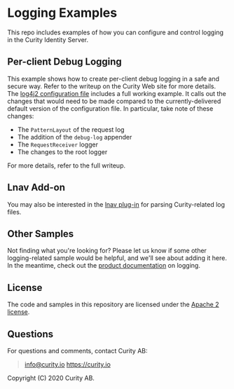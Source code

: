 # Logging Examples

This repo includes examples of how you can configure and control logging in the Curity Identity Server.

## Per-client Debug Logging

This example shows how to create per-client debug logging in a safe and secure way. Refer to the writeup on the Curity Web site for more details. The [log4j2 configuration file](per-client-debug-logging-log4j2.xml) includes a full working example. It calls out the changes that would need to be made compared to the currently-delivered default version of the configuration file. In particular, take note of these changes:

* The `PatternLayout` of the request log
* The addition of the `debug-log` appender 
* The `RequestReceiver` logger
* The changes to the root logger

For more details, refer to the full writeup.

## Lnav Add-on

You may also be interested in the [lnav plug-in](https://github.com/curityio/lnav) for parsing Curity-related log files.

## Other Samples

Not finding what you're looking for? Please let us know if some other logging-related sample would be helpful, and we'll see about adding it here. In the meantime, check out the [product documentation](https://developer.curity.io/docs/latest/system-admin-guide/logging/index.html) on logging.

## License

The code and samples in this repository are licensed under the [Apache 2 license](LICENSE).

## Questions

For questions and comments, contact Curity AB:

> info@curity.io
> https://curity.io

Copyright (C) 2020 Curity AB.

